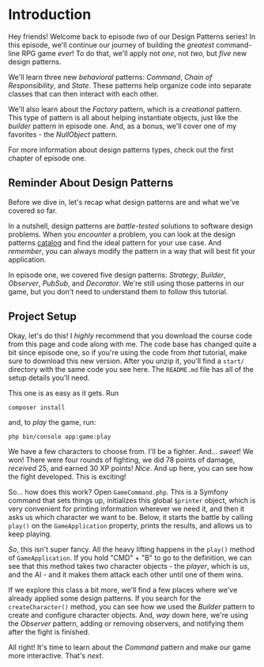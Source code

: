 # Introduction

Hey friends! Welcome back to episode *two* of our Design Patterns series! In this episode,
we'll continue our journey of building the *greatest* command-line RPG game *ever*!
To do that, we'll apply not *one*, not *two*, but *five* new design patterns.

We'll learn three new *behavioral* patterns: *Command*, *Chain of Responsibility*,
and *State*. These patterns help organize code into separate classes that
can then interact with each other.

We'll also learn about the *Factory* pattern, which is a *creational* pattern.
This type of pattern is all about helping instantiate objects, just like the
*builder* pattern in episode one. And, as a bonus, we'll cover one of my
favorites - the *NullObject* pattern.

For more information about design patterns types, check out the first chapter of episode one.

## Reminder About Design Patterns

Before we dive in, let's recap what design patterns are and what we've covered so far.

In a nutshell, design patterns are *battle-tested* solutions to software design problems.
When you *encounter* a problem, you can look at the
design patterns [catalog](https://java-design-patterns.com/patterns/) and find the
ideal pattern for your use case. And *remember*, you can always modify the
pattern in a way that will best fit your application.

In episode one, we covered five design patterns: *Strategy*, *Builder*,
*Observer*, *PubSub*, and *Decorator*. We're still using those patterns in our
game, but you don't need to understand them to follow this tutorial.

## Project Setup

Okay, let's do this! I *highly* recommend that you download the course code from
this page and code along with me. The code base has changed quite a bit since
episode one, so if you're using the code from *that* tutorial, make sure to
download this new version. After you unzip it, you'll find a `start/` directory
with the same code you see here. The `README.md` file has all of the setup
details you'll need.

This one is as easy as it gets. Run

```terminal
composer install
```

and, to *play* the game, run:

```terminal
php bin/console app:game:play
```

We have a few characters to choose from. I'll be a fighter. And... *sweet*!
We won! There were four rounds of fighting, we did 78 points of damage, *received*
25, and earned 30 XP points! *Nice*. And up here, you can see how the fight
developed. This is exciting!

So... how does this work? Open `GameCommand.php`. This is a Symfony command that
sets things up, initializes this global `$printer` object, which is very
convenient for printing information wherever we need it, and then it asks us
which character we want to be. Below, it starts the battle by calling `play()`
on the `GameApplication` property, prints the results, and allows us to keep
playing.

*So*, this isn't super fancy. All the heavy lifting happens in the `play()`
method of `GameApplication`. If you hold "CMD" + "B" to go to the definition, we
can see that this method takes two character objects - the *player*, which is
*us*, and the AI - and it makes them attack each other until one of them wins.

If we explore this class a bit more, we'll find a few places where we've already
applied some design patterns. If you search for the `createCharacter()` method,
you can see how we used the *Builder* pattern to create and configure character
objects. And, *way* down here, we're using the *Observer* pattern, adding or
removing observers, and notifying them after the fight is finished.

All right! It's time to learn about the *Command* pattern and make our game more
interactive. That's *next*.

